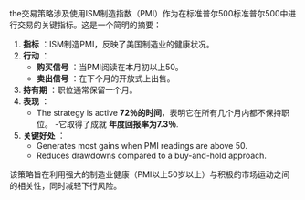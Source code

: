 the交易策略涉及使用ISM制造指数（PMI）作为在标准普尔500标准普尔500中进行交易的关键指标。这是一个简明的摘要：

1. **指标** ：ISM制造PMI，反映了美国制造业的健康状况。
2. **行动** ：
   - **购买信号** ：当PMI阅读在本月初以上50。
   - **卖出信号** ：在下个月的开放式上出售。
3. **持有期** ：职位通常保留一个月。
4. **表现** ：
   - The strategy is active **72％的时间**，表明它在所有几个月内都不保持职位。
   -它取得了成就 **年度回报率为7.3％**.
5. **关键好处** ：
   - Generates most gains when PMI readings are above 50.
   - Reduces drawdowns compared to a buy-and-hold approach.

该策略旨在利用强大的制造业健康（PMI以上50岁以上）与积极的市场运动之间的相关性，同时减轻下行风险。